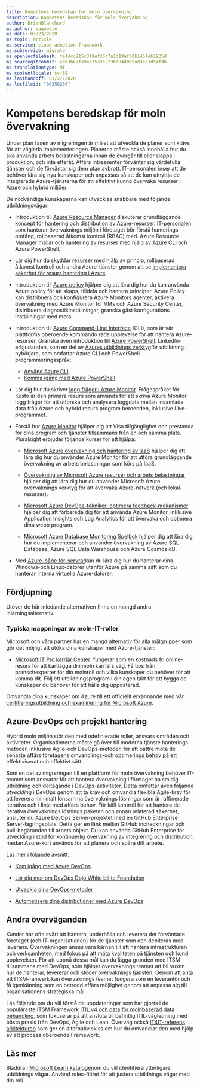 ```yaml
---
title: Kompetens beredskap för moln övervakning
description: Kompetens beredskap för moln övervakning
author: BrianBlanchard
ms.author: magoedte
ms.date: 03/23/2020
ms.topic: article
ms.service: cloud-adoption-framework
ms.subservice: migrate
ms.openlocfilehash: fe1dcc215c318ef35c7a1d19af50b1451eb1935d
ms.sourcegitcommit: ea63be7fa94a75335223bd84d065ad3ea1d54fdb
ms.translationtype: MT
ms.contentlocale: sv-SE
ms.lasthandoff: 03/27/2020
ms.locfileid: "80356236"
---
```

<!-- cSpell:ignore kusto ITIL -->

# <a name="skills-readiness-for-cloud-monitoring"></a>Kompetens beredskap för moln övervakning

Under plan fasen av migreringen är målet att utveckla de planer som krävs för att vägleda implementeringen. Planerna måste också innehålla hur du ska använda arbets belastningarna innan de övergår till eller släpps i produktion, och inte efteråt. Affärs intressenter förväntar sig värdefulla tjänster och de förväntar sig dem utan avbrott. IT-personalen inser att de behöver lära sig nya kunskaper och anpassas så att de kan utnyttja de integrerade Azure-tjänsterna för att effektivt kunna övervaka resurser i Azure och hybrid miljöer.

De nödvändiga kunskaperna kan utvecklas snabbare med följande utbildningsvägar:

- Introduktion till [Azure Resource Manager](https://docs.microsoft.com/azure/azure-resource-manager/management/overview) diskuterar grundläggande koncept för hantering och distribution av Azure-resurser. IT-personalen som hanterar övervaknings miljön i företaget bör förstå hanterings omfång, rollbaserad åtkomst kontroll (RBAC) med. Azure Resource Manager mallar och hantering av resurser med hjälp av Azure CLI och Azure PowerShell.

- Lär dig hur du skyddar resurser med hjälp av princip, rollbaserad åtkomst kontroll och andra Azure-tjänster genom att se [implementera säkerhet för resurs hantering i Azure](https://docs.microsoft.com//learn/paths/implement-resource-mgmt-security).

- Introduktion till [Azure policy](https://docs.microsoft.com/azure/governance/policy/overview) hjälper dig att lära dig hur du kan använda Azure policy för att skapa, tilldela och hantera principer. Azure Policy kan distribuera och konfigurera Azure Monitors agenter, aktivera övervakning med Azure Monitor for VMs och Azure Security Center, distribuera diagnostikinställningar, granska gäst konfigurations inställningar med mera.

- Introduktion till [Azure Command-Line Interface](https://docs.microsoft.com/cli/azure/get-started-with-azure-cli?view=azure-cli-latest) (CLI), som är vår plattforms oberoende kommando rads upplevelse för att hantera Azure-resurser. Granska även introduktion till [Azure PowerShell](https://docs.microsoft.com/powershell/azure/?view=azps-3.6.1). LinkedIn-erbjudanden, som en del av [Azures utbildnings verktyg](https://www.linkedin.com/learning/learning-azure-management-tools)för utbildning i nybörjare, som omfattar Azure CLI och PowerShell-programmeringsspråk:

  - [Använd Azure CLI](https://www.linkedin.com/learning/learning-azure-management-tools/use-the-azure-cli).
  - [Komma igång med Azure PowerShell](https://www.linkedin.com/learning/learning-azure-management-tools/understand-azure-powershell)

- Lär dig hur du skriver [logg frågor i Azure Monitor](https://docs.microsoft.com/azure/azure-monitor/log-query/get-started-queries).  Frågespråket för Kusto är den primära resurs som används för att skriva Azure Monitor logg frågor för att utforska och analysera loggdata mellan insamlade data från Azure och hybrid resurs program beroenden, inklusive Live-programmet.

- Förstå hur [Azure Monitor](https://docs.microsoft.com/azure/azure-monitor/overview) hjälper dig att Visa tillgänglighet och prestanda för dina program och tjänster tillsammans från en och samma plats. Pluralsight erbjuder följande kurser för att hjälpa:

  - [Microsoft Azure övervakning och hantering av IaaS](https://www.pluralsight.com/courses/azure-iaas-monitoring-management-getting-started) hjälper dig att lära dig hur du använder Azure Monitor för att utföra grundläggande övervakning av arbets belastningar som körs på IaaS.

  - [Övervakning av Microsoft Azure resurser och arbets belastningar](https://www.pluralsight.com/courses/microsoft-azure-resources-workloads-monitoring) hjälper dig att lära dig hur du använder Microsoft Azure övervaknings verktyg för att övervaka Azure-nätverk (och lokal-resurser).

  - [Microsoft Azure DevOps-tekniker: optimera feedback-mekanismer](https://www.pluralsight.com/courses/microsoft-azure-optimize-feedback-mechanisms) hjälper dig att förbereda dig för att använda Azure Monitor, inklusive Application Insights och Log Analytics för att övervaka och optimera dina webb program.

  - [Microsoft Azure Database Monitoring Spelbok](https://www.pluralsight.com/courses/microsoft-azure-database-playbook-monitoring) hjälper dig att lära dig hur du implementerar och använder övervakning av Azure SQL Database, Azure SQL Data Warehouse och Azure Cosmos dB.

- Med [Azure-båge för-servrar](https://docs.microsoft.com/azure/azure-arc/servers/overview)kan du lära dig hur du hanterar dina Windows-och Linux-datorer utanför Azure på samma sätt som du hanterar interna virtuella Azure-datorer.

## <a name="deeper-skills-exploration"></a>Fördjupning

Utöver de här inledande alternativen finns en mängd andra inlärningsalternativ.

### <a name="typical-mappings-of-cloud-it-roles"></a>Typiska mappningar av moln-IT-roller

Microsoft och våra partner har en mängd alternativ för alla målgrupper som gör det möjligt att utöka dina kunskaper med Azure-tjänster:

- [Microsoft IT Pro karriär Center](https://www.microsoft.com/itpro): fungerar som en kostnads fri online-resurs för att kartlägga din moln karriärs väg. Få tips från branschexperter för din molnroll och vilka kunskaper du behöver för att komma dit. Följ ett utbildningsprogram i din egen takt för att bygga de kunskaper du behöver för att hålla dig uppdaterad.

Omvandla dina kunskaper om Azure till ett officiellt erkännande med vår [certifieringsutbildning och examinering för Microsoft Azure]( https://www.microsoft.com/learning/azure-certification.aspx).

## <a name="azure-devops-and-project-management"></a>Azure-DevOps och projekt hantering

Hybrid moln miljön stör den med odefinierade roller, ansvars områden och aktiviteter. Organisationerna måste gå över till moderna tjänste hanterings metoder, inklusive Agile-och DevOps-metoder, för att bättre möta de senaste affärs företagens omvandlings-och optimerings behov på ett effektiviserat och effektivt sätt.

Som en del av migreringen till en plattform för moln övervakning behöver IT-teamet som ansvarar för att hantera övervakning i företaget ha smidig utbildning och deltagande i DevOps-aktiviteter. Detta omfattar även följande *utveckling* i DevOps genom att ta krav och omvandla flexibla Agile-krav för att leverera minimalt lönsamma övervaknings lösningar som är raffinerade iterativa och i linje med affärs behov. För käll kontroll för att hantera de iterativa övervaknings lösnings paketen och annan relaterad säkerhet, ansluter du Azure DevOps Server-projektet med en GitHub Enterprise Server-lagringsplats. Detta ger en länk mellan GitHub incheckningar och pull-begäranden till arbets objekt. Du kan använda GitHub Enterprise för utveckling i stöd för kontinuerlig övervakning av integrering och distribution, medan Azure-kort används för att planera och spåra ditt arbete.

Läs mer i följande avsnitt:

- [Kom igång med Azure DevOps](https://docs.microsoft.com/learn/modules/get-started-with-devops).

- [Lär dig mer om DevOps Dojo White bälte Foundation](https://docs.microsoft.com/learn/paths/devops-dojo-white-belt-foundation)

- [Utveckla dina DevOps-metoder](https://docs.microsoft.com/learn/paths/evolve-your-devops-practices)

- [Automatisera dina distributioner med Azure DevOps](https://docs.microsoft.com/learn/paths/automate-deployments-azure-devops)

## <a name="other-considerations"></a>Andra överväganden

Kunder har ofta svårt att hantera, underhålla och leverera det förväntade företaget (och IT-organisationen) för de tjänster som den debiteras med leverans. Övervakningen anses vara kärnan till att hantera infrastrukturen och verksamheten, med fokus på att mäta kvaliteten på tjänsten och kund upplevelsen.  För att uppnå dessa mål kan du lägga grunden med ITSM tillsammans med DevOps, som hjälper övervaknings teamet att bli vuxen hur de hanterar, levererar och stöder övervaknings tjänsten. Genom att anta ett ITSM-ramverk kan övervaknings teamet fungera som en leverantör och få igenkänning som en betrodd affärs möjlighet genom att anpassa sig till organisationens strategiska mål.

Läs följande om du vill förstå de uppdateringar som har gjorts i de populäraste ITSM Framework [ITIL v4 och data för molnbaserad data behandling](https://www.axelos.com/case-studies-and-white-papers/itil-4-and-the-cloud), som fokuserar på att ansluta till befintlig ITIL-vägledning med bästa praxis från DevOps, Agile och Lean. Överväg också [IT4IT-referens arkitekturen](https://www.opengroup.org/it4it) som ger en alternativ skiss om hur du omvandlar den med hjälp av ett process oberoende Framework.

## <a name="learn-more"></a>Läs mer

Bläddra i [Microsoft Learn katalogen](https://docs.microsoft.com/learn/browse)om du vill identifiera ytterligare utbildnings vägar. Använd roles-filtret för att justera utbildnings vägar med din roll.
